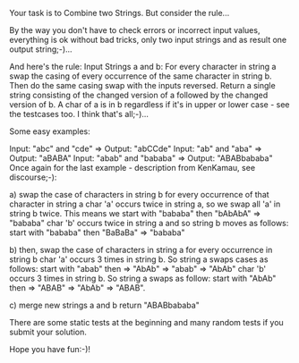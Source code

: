 Your task is to Combine two Strings. But consider the rule...

By the way you don't have to check errors or incorrect input values, everything is ok without bad tricks, only two input strings and as result one output string;-)...

And here's the rule:
Input Strings a and b: For every character in string a swap the casing of every occurrence of the same character in string b. Then do the same casing swap with the inputs reversed. Return a single string consisting of the changed version of a followed by the changed version of b. A char of a is in b regardless if it's in upper or lower case - see the testcases too.
I think that's all;-)...

Some easy examples:

Input: "abc" and "cde"      => Output: "abCCde" 
Input: "ab" and "aba"       => Output: "aBABA"
Input: "abab" and "bababa"  => Output: "ABABbababa"
Once again for the last example - description from KenKamau, see discourse;-):

a) swap the case of characters in string b for every occurrence of that character in string a
char 'a' occurs twice in string a, so we swap all 'a' in string b twice. This means we start with "bababa" then "bAbAbA" => "bababa"
char 'b' occurs twice in string a and so string b moves as follows: start with "bababa" then "BaBaBa" => "bababa"

b) then, swap the case of characters in string a for every occurrence in string b
char 'a' occurs 3 times in string b. So string a swaps cases as follows: start with "abab" then => "AbAb" => "abab" => "AbAb"
char 'b' occurs 3 times in string b. So string a swaps as follow: start with "AbAb" then => "ABAB" => "AbAb" => "ABAB".

c) merge new strings a and b
return "ABABbababa"

There are some static tests at the beginning and many random tests if you submit your solution.

Hope you have fun:-)!